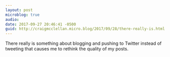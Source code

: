 ```yaml
---
layout: post
microblog: true
audio: 
date: 2017-09-27 20:46:41 -0500
guid: http://craigmcclellan.micro.blog/2017/09/28/there-really-is.html
---
```

There really is something about blogging and pushing to Twitter instead of tweeting that causes me to rethink the quality of my posts.
